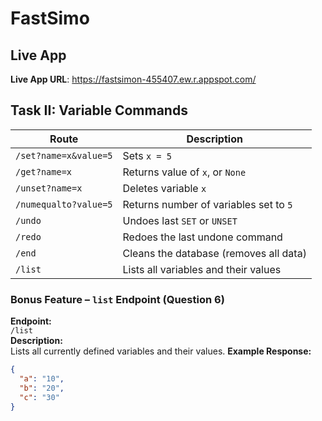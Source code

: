 # FastSimo

## Live App
**Live App URL**: https://fastsimon-455407.ew.r.appspot.com/

## Task II: Variable Commands

| Route                 | Description                             |
|-----------------------|-----------------------------------------|
| `/set?name=x&value=5` | Sets `x = 5`                            |
| `/get?name=x`         | Returns value of `x`, or `None`         |
| `/unset?name=x`       | Deletes variable `x`                    |
| `/numequalto?value=5` | Returns number of variables set to `5`  |
| `/undo`               | Undoes last `SET` or `UNSET`            |
| `/redo`               | Redoes the last undone command          |
| `/end`                | Cleans the database (removes all data)  |
| `/list`               | Lists all variables and their values    |

### Bonus Feature – `list` Endpoint (Question 6)
**Endpoint:**  
`/list`  
**Description:**  
Lists all currently defined variables and their values.
**Example Response:**
```json
{
  "a": "10",
  "b": "20",
  "c": "30"
}